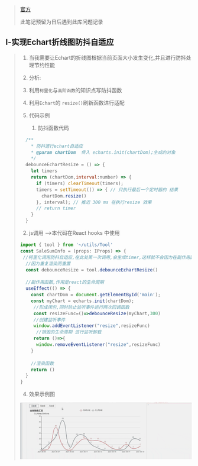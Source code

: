 > [官方](http://echarts.apache.org/zh/index.html)
>
> 此笔记预留为日后遇到此库问题记录

## Ⅰ-实现Echart折线图防抖自适应

>1. 当我需要让Echart的折线图根据当前页面大小发生变化,并且进行防抖处理节约性能
>
>2. 分析:
>
>   1. 利用`柯里化`与`高阶函数`的知识点写防抖函数
>   2. 利用`Echart`的 `resize()`刷新函数进行适配
>
>3. 代码示例
>
>     1. 防抖函数代码
>
>   ```jsx
>     /**
>       * 防抖进行echart自适应
>       * @param chartDom  传入 echarts.init(chartDom);生成的对象
>       */
>     debounceEchartResize = () => {
>       let timers 
>       return (chartDom,interval:number) => {
>         if (timers) clearTimeout(timers);
>         timers = setTimeout(() => { // 只执行最后一个定时器的 结果
>           chartDom.resize()
>         }, interval); // 推迟 300 ms 在执行resize 效果 
>         // return timer
>       }
>     }
>   ```
>
>   2. js调用 -->本代码在React hooks 中使用
>
>   ```jsx
>   import { tool } from '~/utils/Tool'
>   const SaleSumInfo = (props: IProps) => {
>    //柯里化调用防抖自适应,在此处第一次调用,会生成timer,这样就不会因为在副作用函数中
>     //因为重复渲染而重置
>     const debounceResize = tool.debounceEchartResize()
>   
>     //副作用函数,作用是react的生命周期
>     useEffect(() => {
>       const chartDom = document.getElementById('main');
>       const myChart = echarts.init(chartDom);
>        //形成闭包,同时防止监听事件运行两次回调函数
>        const resizeFunc=()=>debounceResize(myChart,300)
>        //创建监听事件
>        window.addEventListener("resize",resizeFunc) 
>         //销毁的生命周期 进行监听卸载
>     	 return ()=>{
>         window.removeEventListener("resize",resizeFunc)
>       }
>   
>      	//渲染函数
>       return ()
>     }
>   }
>   ```
>
>4. 效果示例图
>
>   ![](Echart使用笔记中的图片/Echart自适应防抖函数示例.gif)
>